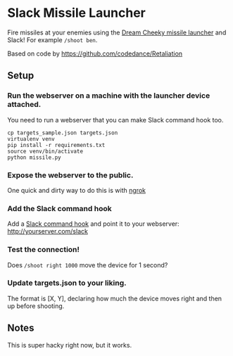 # Slack Missile Launcher

Fire missiles at your enemies using the [Dream Cheeky missile launcher](http://dreamcheeky.com/thunder-missile-launcher) and Slack! For example `/shoot ben`.

Based on code by https://github.com/codedance/Retaliation

## Setup

### Run the webserver on a machine with the launcher device attached.

You need to run a webserver that you can make Slack command hook too.

```
cp targets_sample.json targets.json
virtualenv venv
pip install -r requirements.txt
source venv/bin/activate
python missile.py
```

### Expose the webserver to the public.

One quick and dirty way to do this is with [ngrok](https://ngrok.com/)

### Add the Slack command hook

Add a [Slack command hook](https://api.slack.com/slash-commands) and point it to your webserver: http://yourserver.com/slack

### Test the connection!

Does `/shoot right 1000` move the device for 1 second?

### Update targets.json to your liking.

The format is [X, Y], declaring how much the device moves right and then up before shooting.

## Notes

This is super hacky right now, but it works.

